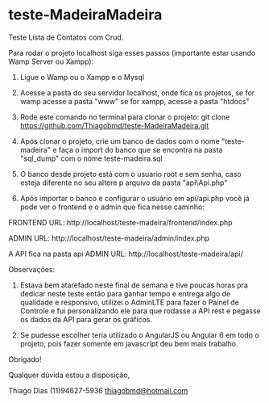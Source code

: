 # teste-MadeiraMadeira

Teste Lista de Contatos com Crud.

Para rodar o projeto localhost siga esses passos (importante estar usando Wamp Server ou Xampp):

1. Ligue o Wamp ou o Xampp e o Mysql

2. Acesse a pasta do seu servidor localhost, onde fica os projetos, se for wamp acesse a pasta "www" se for xampp, acesse a pasta "htdocs"

3. Rode este comando no terminal para clonar o projeto: git clone https://github.com/Thiagobmd/teste-MadeiraMadeira.git

4. Após clonar o projeto, crie um banco de dados com o nome "teste-madeira" e faça o import do banco que se encontra na pasta "sql_dump" com o nome teste-madeira.sql

5. O banco desde projeto está com o usuario root e sem senha, caso esteja diferente no seu altere p arquivo da pasta "api\Api.php"

6. Após importar o banco e configurar o usuário em api/api.php você já pode ver o frontend e o admin que fica nesse caminho:

FRONTEND URL:
http://localhost/teste-madeira/frontend/index.php

ADMIN URL:
http://localhost/teste-madeira/admin/index.php

A API fica na pasta api
ADMIN URL:
http://localhost/teste-madeira/api/

Observações:

1. Estava bem atarefado neste final de semana e tive poucas horas pra dedicar neste teste então para ganhar tempo e entrega algo de qualidade e responsivo, utilizei o AdminLTE para fazer o Painel de Controle e fui personalizando ele para que rodasse a API rest e pegasse os dados da API para gerar os gráficos.

2. Se pudesse escolher teria utilizado o AngularJS ou Angular 6 em todo o projeto, pois fazer somente em javascript deu bem mais trabalho.


Obrigado!

Qualquer dúvida estou a disposição,

Thiago Dias
(11)94627-5936
thiagobmd@hotmail.com


